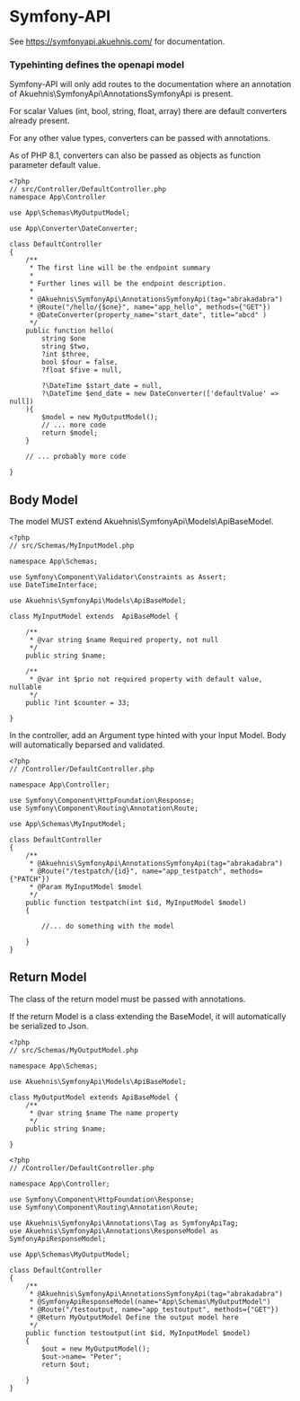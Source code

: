 # Symfony-API

See https://symfonyapi.akuehnis.com/ for documentation.

### Typehinting defines the openapi model

Symfony-API will only add routes to the documentation where an annotation of
Akuehnis\SymfonyApi\AnnotationsSymfonyApi is present.

For scalar Values (int, bool, string, float, array) there are default converters already present.

For any other value types, converters can be passed with annotations.

As of PHP 8.1, converters can also be passed as objects as  function parameter default value.

```
<?php
// src/Controller/DefaultController.php
namespace App\Controller

use App\Schemas\MyOutputModel;

use App\Converter\DateConverter;

class DefaultController
{
    /**
     * The first line will be the endpoint summary
     * 
     * Further lines will be the endpoint description.
     *
     * @Akuehnis\SymfonyApi\AnnotationsSymfonyApi(tag="abrakadabra")
     * @Route("/hello/{$one}", name="app_hello", methods={"GET"})
     * @DateConverter(property_name="start_date", title="abcd" )
     */
    public function hello(
        string $one
        string $two,
        ?int $three,
        bool $four = false,
        ?float $five = null,

        ?\DateTime $start_date = null,
        ?\DateTime $end_date = new DateConverter(['defaultValue' => null])
    ){
        $model = new MyOutputModel();
        // ... more code
        return $model;
    }

    // ... probably more code

}
```


## Body Model

The model MUST extend Akuehnis\SymfonyApi\Models\ApiBaseModel.

```
<?php
// src/Schemas/MyInputModel.php

namespace App\Schemas;

use Symfony\Component\Validator\Constraints as Assert;
use DateTimeInterface;

use Akuehnis\SymfonyApi\Models\ApiBaseModel; 

class MyInputModel extends  ApiBaseModel {

    /**
     * @var string $name Required property, not null
     */
    public string $name;

    /**
     * @var int $prio not required property with default value, nullable
     */
    public ?int $counter = 33;

}
```

In the controller, add an Argument type hinted with your Input Model. 
Body will automatically beparsed and validated.

```
<?php
// /Controller/DefaultController.php

namespace App\Controller;

use Symfony\Component\HttpFoundation\Response;
use Symfony\Component\Routing\Annotation\Route;

use App\Schemas\MyInputModel;

class DefaultController
{
    /**
     * @Akuehnis\SymfonyApi\AnnotationsSymfonyApi(tag="abrakadabra")
     * @Route("/testpatch/{id}", name="app_testpatch", methods={"PATCH"})
     * @Param MyInputModel $model 
     */
    public function testpatch(int $id, MyInputModel $model)
    {

        //... do something with the model

    }
}

```

## Return Model

The class of the return model must be passed with annotations.  

If the return Model is a class extending the BaseModel, it will automatically be serialized to Json.


```
<?php
// src/Schemas/MyOutputModel.php

namespace App\Schemas;

use Akuehnis\SymfonyApi\Models\ApiBaseModel;

class MyOutputModel extends ApiBaseModel {
    /**
     * @var string $name The name property
     */
    public string $name;

}
```

```
<?php
// /Controller/DefaultController.php

namespace App\Controller;

use Symfony\Component\HttpFoundation\Response;
use Symfony\Component\Routing\Annotation\Route;

use Akuehnis\SymfonyApi\Annotations\Tag as SymfonyApiTag;
use Akuehnis\SymfonyApi\Annotations\ResponseModel as SymfonyApiResponseModel;

use App\Schemas\MyOutputModel;

class DefaultController
{
    /**
     * @Akuehnis\SymfonyApi\AnnotationsSymfonyApi(tag="abrakadabra")
     * @SymfonyApiResponseModel(name="App\Schemas\MyOutputModel")
     * @Route("/testoutput, name="app_testoutput", methods={"GET"})
     * @Return MyOutputModel Define the output model here
     */
    public function testoutput(int $id, MyInputModel $model)
    {
        $out = new MyOutputModel();
        $out->name= "Peter";
        return $out;

    }
}

```

